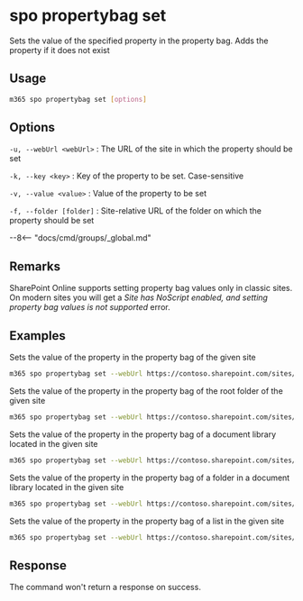 # spo propertybag set

Sets the value of the specified property in the property bag. Adds the property if it does not exist

## Usage

```sh
m365 spo propertybag set [options]
```

## Options

`-u, --webUrl <webUrl>`
: The URL of the site in which the property should be set

`-k, --key <key>`
: Key of the property to be set. Case-sensitive

`-v, --value <value>`
: Value of the property to be set

`-f, --folder [folder]`
: Site-relative URL of the folder on which the property should be set

--8<-- "docs/cmd/groups/_global.md"

## Remarks

SharePoint Online supports setting property bag values only in classic sites. On modern sites you will get a _Site has NoScript enabled, and setting property bag values is not supported_ error.

## Examples

Sets the value of the property in the property bag of the given site

```sh
m365 spo propertybag set --webUrl https://contoso.sharepoint.com/sites/test --key key1 --value value1
```

Sets the value of the property in the property bag of the root folder of the given site

```sh
m365 spo propertybag set --webUrl https://contoso.sharepoint.com/sites/test --key key1 --value value1 --folder /
```

Sets the value of the property in the property bag of a document library located in the given site

```sh
m365 spo propertybag set --webUrl https://contoso.sharepoint.com/sites/test --key key1 --value value1 --folder '/Shared Documents'
```

Sets the value of the property in the property bag of a folder in a document library located in the given site

```sh
m365 spo propertybag set --webUrl https://contoso.sharepoint.com/sites/test --key key1 --value value1 --folder '/Shared Documents/MyFolder'
```

Sets the value of the property in the property bag of a list in the given site

```sh
m365 spo propertybag set --webUrl https://contoso.sharepoint.com/sites/test --key key1 --value value1 --folder /Lists/MyList
```

## Response

The command won't return a response on success.
